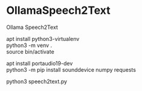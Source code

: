 # OllamaSpeech2Text
Ollama Speech2Text

apt install python3-virtualenv  
python3 -m venv .  
source bin/activate

apt install portaudio19-dev  
python3 -m pip install sounddevice numpy requests  

python3 speech2text.py  
